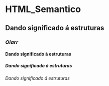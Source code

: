 # HTML_Semantico
## Dando significado á estruturas 
### *Olarr*
#### Dando significado á estruturas 
##### Dando significado á estruturas 
###### Dando significado á estruturas 
